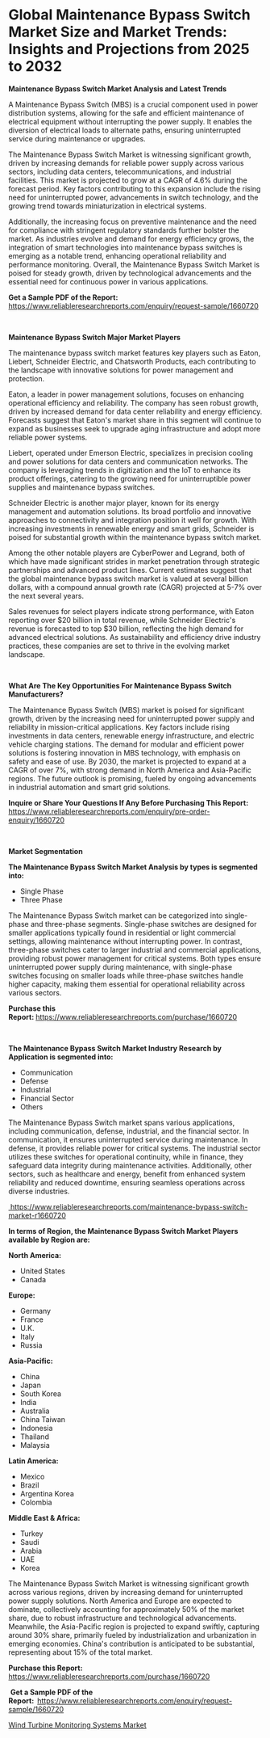 <p><h1>Global Maintenance Bypass Switch Market Size and Market Trends: Insights and Projections from 2025 to 2032</h1></p><p><strong>Maintenance Bypass Switch Market Analysis and Latest Trends</strong></p>
<p><p>A Maintenance Bypass Switch (MBS) is a crucial component used in power distribution systems, allowing for the safe and efficient maintenance of electrical equipment without interrupting the power supply. It enables the diversion of electrical loads to alternate paths, ensuring uninterrupted service during maintenance or upgrades.</p><p>The Maintenance Bypass Switch Market is witnessing significant growth, driven by increasing demands for reliable power supply across various sectors, including data centers, telecommunications, and industrial facilities. This market is projected to grow at a CAGR of 4.6% during the forecast period. Key factors contributing to this expansion include the rising need for uninterrupted power, advancements in switch technology, and the growing trend towards miniaturization in electrical systems.</p><p>Additionally, the increasing focus on preventive maintenance and the need for compliance with stringent regulatory standards further bolster the market. As industries evolve and demand for energy efficiency grows, the integration of smart technologies into maintenance bypass switches is emerging as a notable trend, enhancing operational reliability and performance monitoring. Overall, the Maintenance Bypass Switch Market is poised for steady growth, driven by technological advancements and the essential need for continuous power in various applications.</p></p>
<p><strong>Get a Sample PDF of the Report:&nbsp;</strong> <a href="https://www.reliableresearchreports.com/enquiry/request-sample/1660720?utm_campaign=2480&utm_medium=2&utm_source=Github&utm_content=ia&utm_term=13022025&utm_id=maintenance-bypass-switch">https://www.reliableresearchreports.com/enquiry/request-sample/1660720</a></p>
<p>&nbsp;</p>
<p><strong>Maintenance Bypass Switch Major Market Players</strong></p>
<p><p>The maintenance bypass switch market features key players such as Eaton, Liebert, Schneider Electric, and Chatsworth Products, each contributing to the landscape with innovative solutions for power management and protection. </p><p>Eaton, a leader in power management solutions, focuses on enhancing operational efficiency and reliability. The company has seen robust growth, driven by increased demand for data center reliability and energy efficiency. Forecasts suggest that Eaton's market share in this segment will continue to expand as businesses seek to upgrade aging infrastructure and adopt more reliable power systems.</p><p>Liebert, operated under Emerson Electric, specializes in precision cooling and power solutions for data centers and communication networks. The company is leveraging trends in digitization and the IoT to enhance its product offerings, catering to the growing need for uninterruptible power supplies and maintenance bypass switches. </p><p>Schneider Electric is another major player, known for its energy management and automation solutions. Its broad portfolio and innovative approaches to connectivity and integration position it well for growth. With increasing investments in renewable energy and smart grids, Schneider is poised for substantial growth within the maintenance bypass switch market.</p><p>Among the other notable players are CyberPower and Legrand, both of which have made significant strides in market penetration through strategic partnerships and advanced product lines. Current estimates suggest that the global maintenance bypass switch market is valued at several billion dollars, with a compound annual growth rate (CAGR) projected at 5-7% over the next several years.</p><p>Sales revenues for select players indicate strong performance, with Eaton reporting over $20 billion in total revenue, while Schneider Electric's revenue is forecasted to top $30 billion, reflecting the high demand for advanced electrical solutions. As sustainability and efficiency drive industry practices, these companies are set to thrive in the evolving market landscape.</p></p>
<p>&nbsp;</p>
<p><strong>What Are The Key Opportunities For Maintenance Bypass Switch Manufacturers?</strong></p>
<p><p>The Maintenance Bypass Switch (MBS) market is poised for significant growth, driven by the increasing need for uninterrupted power supply and reliability in mission-critical applications. Key factors include rising investments in data centers, renewable energy infrastructure, and electric vehicle charging stations. The demand for modular and efficient power solutions is fostering innovation in MBS technology, with emphasis on safety and ease of use. By 2030, the market is projected to expand at a CAGR of over 7%, with strong demand in North America and Asia-Pacific regions. The future outlook is promising, fueled by ongoing advancements in industrial automation and smart grid solutions.</p></p>
<p><strong>Inquire or Share Your Questions If Any Before Purchasing This Report:</strong> <a href="https://www.reliableresearchreports.com/enquiry/pre-order-enquiry/1660720?utm_campaign=2480&utm_medium=2&utm_source=Github&utm_content=ia&utm_term=13022025&utm_id=maintenance-bypass-switch">https://www.reliableresearchreports.com/enquiry/pre-order-enquiry/1660720</a></p>
<p>&nbsp;</p>
<p><strong>Market Segmentation</strong></p>
<p><strong>The Maintenance Bypass Switch Market Analysis by types is segmented into:</strong></p>
<p><ul><li>Single Phase</li><li>Three Phase</li></ul></p>
<p><p>The Maintenance Bypass Switch market can be categorized into single-phase and three-phase segments. Single-phase switches are designed for smaller applications typically found in residential or light commercial settings, allowing maintenance without interrupting power. In contrast, three-phase switches cater to larger industrial and commercial applications, providing robust power management for critical systems. Both types ensure uninterrupted power supply during maintenance, with single-phase switches focusing on smaller loads while three-phase switches handle higher capacity, making them essential for operational reliability across various sectors.</p></p>
<p><strong>Purchase this Report:&nbsp;</strong><a href="https://www.reliableresearchreports.com/purchase/1660720?utm_campaign=2480&utm_medium=2&utm_source=Github&utm_content=ia&utm_term=13022025&utm_id=maintenance-bypass-switch">https://www.reliableresearchreports.com/purchase/1660720</a></p>
<p>&nbsp;</p>
<p><strong>The Maintenance Bypass Switch Market Industry Research by Application is segmented into:</strong></p>
<p><ul><li>Communication</li><li>Defense</li><li>Industrial</li><li>Financial Sector</li><li>Others</li></ul></p>
<p><p>The Maintenance Bypass Switch market spans various applications, including communication, defense, industrial, and the financial sector. In communication, it ensures uninterrupted service during maintenance. In defense, it provides reliable power for critical systems. The industrial sector utilizes these switches for operational continuity, while in finance, they safeguard data integrity during maintenance activities. Additionally, other sectors, such as healthcare and energy, benefit from enhanced system reliability and reduced downtime, ensuring seamless operations across diverse industries.</p></p>
<p><a href="https://www.reliableresearchreports.com/maintenance-bypass-switch-market-r1660720?utm_campaign=2480&utm_medium=2&utm_source=Github&utm_content=ia&utm_term=13022025&utm_id=maintenance-bypass-switch">&nbsp;https://www.reliableresearchreports.com/maintenance-bypass-switch-market-r1660720</a></p>
<p><strong>In terms of Region, the Maintenance Bypass Switch Market Players available by Region are:</strong></p>
<p>
    <p> <strong> North America: </strong>
        <ul>
            <li>United States</li>
            <li>Canada</li>
        </ul>
        </p> 
    <p> <strong> Europe: </strong>
        <ul>
            <li>Germany</li>
            <li>France</li>
            <li>U.K.</li>
            <li>Italy</li>
            <li>Russia</li>
        </ul>
        </p> 
    <p> <strong> Asia-Pacific: </strong>
        <ul>
            <li>China</li>
            <li>Japan</li>
            <li>South Korea</li>
            <li>India</li>
            <li>Australia</li>
            <li>China Taiwan</li>
            <li>Indonesia</li>
            <li>Thailand</li>
            <li>Malaysia</li>
        </ul>
        </p> 
    <p> <strong> Latin America: </strong>
        <ul>
            <li>Mexico</li>
            <li>Brazil</li>
            <li>Argentina Korea</li>
            <li>Colombia</li>
        </ul>
        </p> 
    <p> <strong> Middle East & Africa: </strong>
        <ul>
            <li>Turkey</li>
            <li>Saudi</li>
            <li>Arabia</li>
            <li>UAE</li>
            <li>Korea</li>
        </ul>
    </p>
    </p>
<p><p>The Maintenance Bypass Switch Market is witnessing significant growth across various regions, driven by increasing demand for uninterrupted power supply solutions. North America and Europe are expected to dominate, collectively accounting for approximately 50% of the market share, due to robust infrastructure and technological advancements. Meanwhile, the Asia-Pacific region is projected to expand swiftly, capturing around 30% share, primarily fueled by industrialization and urbanization in emerging economies. China's contribution is anticipated to be substantial, representing about 15% of the total market.</p></p>
<p><strong>Purchase this Report: </strong><a href="https://www.reliableresearchreports.com/purchase/1660720?utm_campaign=2480&utm_medium=2&utm_source=Github&utm_content=ia&utm_term=13022025&utm_id=maintenance-bypass-switch">https://www.reliableresearchreports.com/purchase/1660720</a></p>
<p>&nbsp;<strong>Get a Sample PDF of the Report:&nbsp;&nbsp;</strong><a href="https://www.reliableresearchreports.com/enquiry/request-sample/1660720?utm_campaign=2480&utm_medium=2&utm_source=Github&utm_content=ia&utm_term=13022025&utm_id=maintenance-bypass-switch">https://www.reliableresearchreports.com/enquiry/request-sample/1660720</a></p>
<p><strong></strong></p>
<p><p><a href="https://github.com/pelahotayabe/Market-Research-Report-List-1/blob/main/wind-turbine-monitoring-systems-market.md?utm_campaign=2480&utm_medium=2&utm_source=Github&utm_content=ia&utm_term=13022025&utm_id=maintenance-bypass-switch">Wind Turbine Monitoring Systems Market</a></p></p>